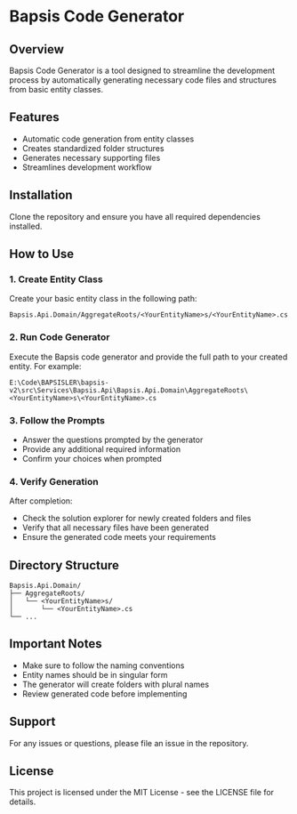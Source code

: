 # Bapsis Code Generator

## Overview
Bapsis Code Generator is a tool designed to streamline the development process by automatically generating necessary code files and structures from basic entity classes.

## Features
- Automatic code generation from entity classes
- Creates standardized folder structures
- Generates necessary supporting files
- Streamlines development workflow

## Installation
Clone the repository and ensure you have all required dependencies installed.

## How to Use

### 1. Create Entity Class
Create your basic entity class in the following path:
```
Bapsis.Api.Domain/AggregateRoots/<YourEntityName>s/<YourEntityName>.cs
```

### 2. Run Code Generator
Execute the Bapsis code generator and provide the full path to your created entity. For example:
```
E:\Code\BAPSISLER\bapsis-v2\src\Services\Bapsis.Api\Bapsis.Api.Domain\AggregateRoots\<YourEntityName>s\<YourEntityName>.cs
```

### 3. Follow the Prompts
- Answer the questions prompted by the generator
- Provide any additional required information
- Confirm your choices when prompted

### 4. Verify Generation
After completion:
- Check the solution explorer for newly created folders and files
- Verify that all necessary files have been generated
- Ensure the generated code meets your requirements

## Directory Structure
```
Bapsis.Api.Domain/
├── AggregateRoots/
│   └── <YourEntityName>s/
│       └── <YourEntityName>.cs
└── ...
```

## Important Notes
- Make sure to follow the naming conventions
- Entity names should be in singular form
- The generator will create folders with plural names
- Review generated code before implementing

## Support
For any issues or questions, please file an issue in the repository.

## License
This project is licensed under the MIT License - see the LICENSE file for details.
